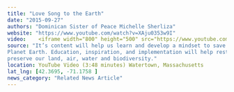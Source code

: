 ```yaml
---
title: "Love Song to the Earth"
date: "2015-09-27"
authors: "Dominican Sister of Peace Michelle Sherliza"
website: "https://www.youtube.com/watch?v=XAju0353w9I"
video:    <iframe width="800" height="500" src="https://www.youtube.com/embed/XAju0353w9I" title="LOVE SONG TO THE EARTH" frameborder="0" allow="accelerometer; autoplay; clipboard-write; encrypted-media; gyroscope; picture-in-picture; web-share" allowfullscreen></iframe>
source: "It’s content will help us learn and develop a mindset to save Our
Planet Earth. Education, inspiration, and implementation will help restore, conserve, and
preserve our land, air, water and biodiversity."
location: YouTube Video (3:48 minutes) Watertown, Massachusetts
lat_lng: [42.3695, -71.1758 ]
news_category: "Related News Article"
---
```

